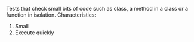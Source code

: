 Tests that check small bits of code such as class, a method in a class or a function in isolation.
Characteristics:
1. Small
2. Execute quickly